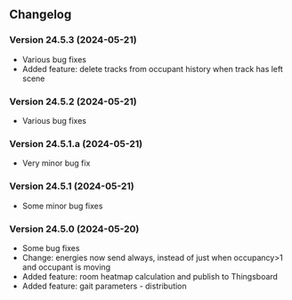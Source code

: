 ## Changelog

### Version 24.5.3 (2024-05-21)
- Various bug fixes
- Added feature: delete tracks from occupant history when track has left scene

### Version 24.5.2 (2024-05-21)
- Various bug fixes

### Version 24.5.1.a (2024-05-21)
- Very minor bug fix

### Version 24.5.1 (2024-05-21)
- Some minor bug fixes

### Version 24.5.0 (2024-05-20)
- Some bug fixes
- Change: energies now send always, instead of just when occupancy>1 and occupant is moving
- Added feature: room heatmap calculation and publish to Thingsboard
- Added feature: gait parameters - distribution
